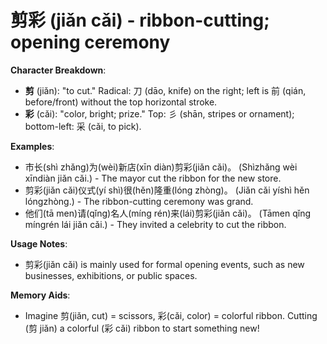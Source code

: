 # **剪彩 (jiǎn cǎi) - ribbon-cutting; opening ceremony**

**Character Breakdown**:  
- **剪** (jiǎn): "to cut." Radical: 刀 (dāo, knife) on the right; left is 前 (qián, before/front) without the top horizontal stroke.  
- **彩** (cǎi): "color, bright; prize." Top: 彡 (shān, stripes or ornament); bottom-left: 采 (cǎi, to pick).

**Examples**:  
- 市长(shì zhǎng)为(wèi)新店(xīn diàn)剪彩(jiǎn cǎi)。 (Shìzhǎng wèi xīndiàn jiǎn cǎi.) - The mayor cut the ribbon for the new store.  
- 剪彩(jiǎn cǎi)仪式(yí shì)很(hěn)隆重(lóng zhòng)。 (Jiǎn cǎi yíshì hěn lóngzhòng.) - The ribbon-cutting ceremony was grand.  
- 他们(tā men)请(qǐng)名人(míng rén)来(lái)剪彩(jiǎn cǎi)。 (Tāmen qǐng míngrén lái jiǎn cǎi.) - They invited a celebrity to cut the ribbon.

**Usage Notes**:  
- 剪彩(jiǎn cǎi) is mainly used for formal opening events, such as new businesses, exhibitions, or public spaces.

**Memory Aids**:  
- Imagine 剪(jiǎn, cut) = scissors, 彩(cǎi, color) = colorful ribbon. Cutting (剪 jiǎn) a colorful (彩 cǎi) ribbon to start something new!